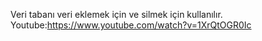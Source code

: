 Veri tabanı veri eklemek için ve silmek için kullanılır.
Youtube:https://www.youtube.com/watch?v=1XrQtOGR0Ic
